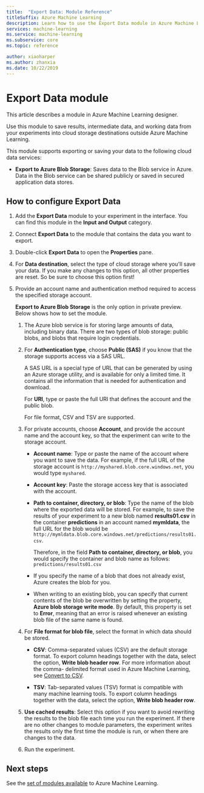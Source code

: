 ```yaml
---
title:  "Export Data: Module Reference"
titleSuffix: Azure Machine Learning
description: Learn how to use the Export Data module in Azure Machine Learning to save results, intermediate data, and working data from your experiments into cloud storage destinations outside Azure Machine Learning.
services: machine-learning
ms.service: machine-learning
ms.subservice: core
ms.topic: reference

author: xiaoharper
ms.author: zhanxia
ms.date: 10/22/2019
---
```

# Export Data module

This article describes a module in Azure Machine Learning designer.

Use this module to save results, intermediate data, and working data from your experiments into cloud storage destinations outside Azure Machine Learning.

This module supports exporting or saving your data to the following cloud data services:


- **Export to Azure Blob Storage**: Saves data to the Blob service in Azure. Data in the Blob service can be shared publicly or saved in secured application data stores.

  
## How to configure Export Data

1. Add the **Export Data** module to your experiment in the interface. You can find this module in the **Input and Output** category.

2. Connect **Export Data** to the module that contains the data you want to export.

3. Double-click **Export Data** to open the **Properties** pane.

4. For **Data destination**, select the type of cloud storage where you'll save your data. If you make any changes to this option, all other properties are reset. So be sure to choose this option first!

5. Provide an account name and authentication method required to access the specified storage account.

    **Export to Azure Blob Storage** is the only option in private preview. Below shows how to set the module.
    1. The Azure blob service is for storing large amounts of data, including binary data. There are two types of blob storage: public blobs, and blobs that require login credentials.

    2. For **Authentication type**, choose **Public (SAS)** if you know that the storage supports access via a SAS URL.

          A SAS URL is a special type of URL that can be  generated by using an Azure storage utility, and is available for only a limited time.  It contains all the information that is needed for authentication and download.

        For **URI**, type or paste the full URI that defines the account and the public blob.

        For file format, CSV and TSV are supported.

    3. For private accounts, choose **Account**, and provide the account name and the account key, so that the experiment can write to the storage account.

         - **Account name**: Type or paste the name of the account where you want to save the data. For example, if the full URL of the storage account is `http://myshared.blob.core.windows.net`, you would type `myshared`.

        - **Account key**: Paste the storage access key that is associated with the account.

        -  **Path to container, directory, or blob**: Type the name of the blob where the exported data will be stored. For example, to save the results of your experiment to a new blob named **results01.csv** in the container **predictions** in an account named **mymldata**, the full URL for the blob would be `http://mymldata.blob.core.windows.net/predictions/results01.csv`.

            Therefore, in the field  **Path to container, directory, or blob**, you would specify the container and blob name as follows: `predictions/results01.csv`

        - If you specify the name of a blob that does not already exist, Azure creates the blob for you.

       -  When writing to an existing blob, you can specify that current contents of the blob be overwritten by setting the property, **Azure blob storage write mode**. By default, this property is set to **Error**, meaning that an error is raised whenever an existing blob file of the same name is found.


    4. For **File format for blob file**, select the format in which data should be stored.

        - **CSV**: Comma-separated values (CSV) are the default storage format. To export column headings together with the data, select the option, **Write blob header row**.  For more information about the comma- delimited format used in Azure Machine Learning, see [Convert to CSV](./convert-to-csv.md).

        - **TSV**: Tab-separated values (TSV) format is compatible with many machine learning tools. To export column headings together with the data, select the option, **Write blob header row**.  

 
    5. **Use cached results**: Select this option if you want to avoid rewriting the results to the blob file each time you run the experiment. If there are no other changes to module parameters, the experiment writes the results only the first time the module is run, or when there are changes to the data.

    6. Run the experiment.

## Next steps

See the [set of modules available](module-reference.md) to Azure Machine Learning. 